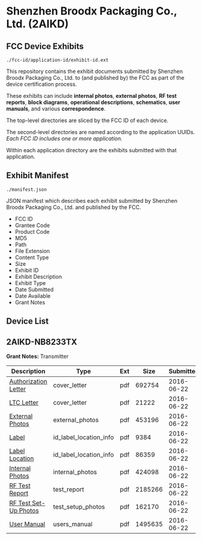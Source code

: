 # Shenzhen Broodx Packaging Co., Ltd. (2AIKD)
## FCC Device Exhibits

```
./fcc-id/application-id/exhibit-id.ext
```

This repository contains the exhibit documents submitted by Shenzhen Broodx Packaging Co., Ltd. to (and published by) the FCC as part of the device certification process.

These exhibits can include **internal photos**, **external photos**, **RF test reports**, **block diagrams**, **operational descriptions**, **schematics**, **user manuals**, and various **correspondence**.

The top-level directories are sliced by the FCC ID of each device.

The second-level directories are named according to the application UUIDs. *Each FCC ID includes one or more application.*

Within each application directory are the exhibits submitted with that application. 

## Exhibit Manifest

```
./manifest.json
```

JSON manifest which describes each exhibit submitted by Shenzhen Broodx Packaging Co., Ltd. and published by the FCC.

- FCC ID
- Grantee Code
- Product Code
- MD5
- Path
- File Extension
- Content Type
- Size
- Exhibit ID
- Exhibit Description
- Exhibit Type
- Date Submitted
- Date Available
- Grant Notes

## Device List
## 2AIKD-NB8233TX
**Grant Notes:** Transmitter

| Description | Type | Ext | Size | Submitted | Available |
| ----------- | ---- | --- | ---- | --------- | --------- |
| [Authorization Letter](2AIKD-NB8233TX/c3d7c599c5aa05b445e21afebf052473/3035983.pdf) | cover_letter | pdf | 692754 | 2016-06-22 | 2016-06-22 |
| [LTC Letter](2AIKD-NB8233TX/c3d7c599c5aa05b445e21afebf052473/3035984.pdf) | cover_letter | pdf | 21222 | 2016-06-22 | 2016-06-22 |
| [External Photos](2AIKD-NB8233TX/c3d7c599c5aa05b445e21afebf052473/3035985.pdf) | external_photos | pdf | 453196 | 2016-06-22 | 2016-06-22 |
| [Label](2AIKD-NB8233TX/c3d7c599c5aa05b445e21afebf052473/3035986.pdf) | id_label_location_info | pdf | 9384 | 2016-06-22 | 2016-06-22 |
| [Label Location](2AIKD-NB8233TX/c3d7c599c5aa05b445e21afebf052473/3035987.pdf) | id_label_location_info | pdf | 86359 | 2016-06-22 | 2016-06-22 |
| [Internal Photos](2AIKD-NB8233TX/c3d7c599c5aa05b445e21afebf052473/3035988.pdf) | internal_photos | pdf | 424098 | 2016-06-22 | 2016-06-22 |
| [RF Test Report](2AIKD-NB8233TX/c3d7c599c5aa05b445e21afebf052473/3035992.pdf) | test_report | pdf | 2185266 | 2016-06-22 | 2016-06-22 |
| [RF Test Set-Up Photos](2AIKD-NB8233TX/c3d7c599c5aa05b445e21afebf052473/3035991.pdf) | test_setup_photos | pdf | 162170 | 2016-06-22 | 2016-06-22 |
| [User Manual](2AIKD-NB8233TX/c3d7c599c5aa05b445e21afebf052473/3035993.pdf) | users_manual | pdf | 1495635 | 2016-06-22 | 2016-06-22 |
